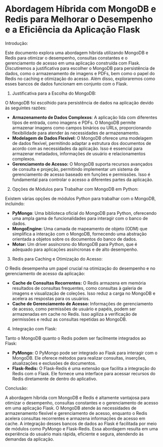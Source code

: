 # Abordagem Híbrida com MongoDB e Redis para Melhorar o Desempenho e a Eficiência da Aplicação Flask

Introdução:

Este documento explora uma abordagem híbrida utilizando MongoDB e Redis para otimizar o desempenho, consultas constantes e o gerenciamento de acesso em uma aplicação construída com Flask. Discutiremos a justificativa para escolher o MongoDB para persistência de dados, como o armazenamento de imagens e PDFs, bem como o papel do Redis no caching e otimização do acesso. Além disso, exploraremos como esses bancos de dados funcionam em conjunto com o Flask.

1. Justificativa para a Escolha do MongoDB:

O MongoDB foi escolhido para persistência de dados na aplicação devido às seguintes razões:

- **Armazenamento de Dados Complexos**: A aplicação lida com diferentes tipos de entrada, como imagens e PDFs. O MongoDB permite armazenar imagens como campos binários ou URLs, proporcionando flexibilidade para atender às necessidades de armazenamento.
- **Modelagem de Dados Flexível:** O MongoDB oferece uma modelagem de dados flexível, permitindo adaptar a estrutura dos documentos de acordo com as necessidades da aplicação. Isso é essencial para armazenar metadados, informações de usuário e relacionamentos complexos.
- **Gerenciamento de Acesso:** O MongoDB suporta recursos avançados de consulta e projeção, permitindo implementar um sistema de gerenciamento de acesso baseado em funções e permissões. Isso é fundamental para controlar o acesso a diferentes partes da aplicação.

2. Opções de Módulos para Trabalhar com MongoDB em Python:

Existem várias opções de módulos Python para trabalhar com o MongoDB, incluindo:

- **PyMongo**: Uma biblioteca oficial do MongoDB para Python, oferecendo uma ampla gama de funcionalidades para interagir com o banco de dados.
- **MongoEngine:** Uma camada de mapeamento de objeto (ODM) que simplifica a interação com o MongoDB, fornecendo uma abstração orientada a objetos sobre os documentos do banco de dados.
- **Motor:** Um driver assíncrono do MongoDB para Python, que é adequado para aplicações assíncronas e de alto desempenho.

3. Redis para Caching e Otimização do Acesso:

O Redis desempenha um papel crucial na otimização do desempenho e no gerenciamento de acesso da aplicação:

- **Cache de Consultas Recorrentes:** O Redis armazena em memória resultados de consultas frequentes, como consultas à galeria de imagens e visualização de coleções. Isso reduz a carga no MongoDB e acelera as respostas para os usuários.
- **Cache de Gerenciamento de Acesso:** Informações de gerenciamento de acesso, como permissões de usuário e papéis, podem ser armazenadas em cache no Redis. Isso agiliza a verificação de permissões e reduz as consultas repetidas ao MongoDB.

4. Integração com Flask:

Tanto o MongoDB quanto o Redis podem ser facilmente integrados ao Flask:

- **PyMongo:** O PyMongo pode ser integrado ao Flask para interagir com o MongoDB. Ele oferece métodos para realizar consultas, inserções, atualizações e exclusões de documentos.
- **Flask-Redis:** O Flask-Redis é uma extensão que facilita a integração do Redis com o Flask. Ele fornece uma interface para acessar recursos do Redis diretamente de dentro do aplicativo.

Conclusão:

A abordagem híbrida com MongoDB e Redis é altamente vantajosa para otimizar o desempenho, consultas constantes e o gerenciamento de acesso em uma aplicação Flask. O MongoDB atende às necessidades de armazenamento flexível e gerenciamento de acesso, enquanto o Redis acelera consultas recorrentes e armazena informações de acesso em cache. A integração desses bancos de dados ao Flask é facilitada por meio de módulos como PyMongo e Flask-Redis. Essa abordagem resulta em uma experiência do usuário mais rápida, eficiente e segura, atendendo às demandas da aplicação.
